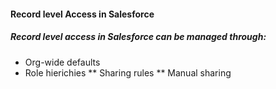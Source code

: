 #### Record level Access in Salesforce

##### Record level access in Salesforce can be managed through: 
* Org-wide defaults
* Role hierichies
** Sharing rules
** Manual sharing
